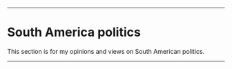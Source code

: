 
***

# South America politics

This section is for my opinions and views on South American politics.

***
